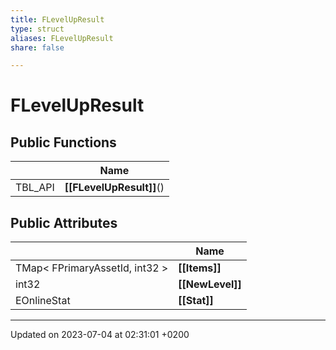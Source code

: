 ```yaml
---
title: FLevelUpResult
type: struct
aliases: FLevelUpResult
share: false

---
```


# FLevelUpResult





## Public Functions

|                | Name           |
| -------------- | -------------- |
| TBL_API | **[[FLevelUpResult]]**() |

## Public Attributes

|                | Name           |
| -------------- | -------------- |
| TMap< FPrimaryAssetId, int32 > | **[[Items]]**  |
| int32 | **[[NewLevel]]**  |
| EOnlineStat | **[[Stat]]**  |

-------------------------------

Updated on 2023-07-04 at 02:31:01 +0200